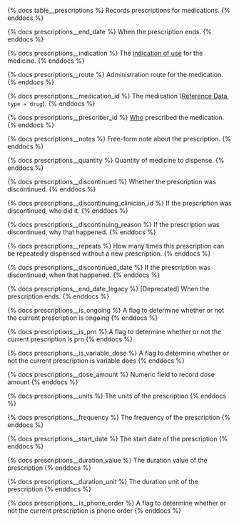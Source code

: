 {% docs table__prescriptions %}
Records prescriptions for medications.
{% enddocs %}

{% docs prescriptions__end_date %}
When the prescription ends.
{% enddocs %}

{% docs prescriptions__indication %}
The [indication of use](https://en.wikipedia.org/wiki/Indication_(medicine)) for the medicine.
{% enddocs %}

{% docs prescriptions__route %}
Administration route for the medication.
{% enddocs %}

{% docs prescriptions__medication_id %}
The medication ([Reference Data](#!/source/source.tamanu.tamanu.reference_data), `type = drug`).
{% enddocs %}

{% docs prescriptions__prescriber_id %}
[Who](#!/source/source.tamanu.tamanu.users) prescribed the medication.
{% enddocs %}

{% docs prescriptions__notes %}
Free-form note about the prescription.
{% enddocs %}

{% docs prescriptions__quantity %}
Quantity of medicine to dispense.
{% enddocs %}

{% docs prescriptions__discontinued %}
Whether the prescription was discontinued.
{% enddocs %}

{% docs prescriptions__discontinuing_clinician_id %}
If the prescription was discontinued, who did it.
{% enddocs %}

{% docs prescriptions__discontinuing_reason %}
If the prescription was discontinued, why that happened.
{% enddocs %}

{% docs prescriptions__repeats %}
How many times this prescription can be repeatedly dispensed without a new prescription.
{% enddocs %}

{% docs prescriptions__discontinued_date %}
If the prescription was discontinued, when that happened.
{% enddocs %}

{% docs prescriptions__end_date_legacy %}
[Deprecated] When the prescription ends.
{% enddocs %}

{% docs prescriptions__is_ongoing %}
A flag to determine whether or not the current prescription is ongoing
{% enddocs %}

{% docs prescriptions__is_prn %}
A flag to determine whether or not the current prescription is prn
{% enddocs %}

{% docs prescriptions__is_variable_dose %}
A flag to determine whether or not the current prescription is variable does
{% enddocs %}

{% docs prescriptions__dose_amount %}
Numeric field to record dose amount
{% enddocs %}

{% docs prescriptions__units %}
The units of the prescription
{% enddocs %}

{% docs prescriptions__frequency %}
The frequency of the prescription
{% enddocs %}

{% docs prescriptions__start_date %}
The start date of the prescription
{% enddocs %}

{% docs prescriptions__duration_value %}
The duration value of the prescription
{% enddocs %}

{% docs prescriptions__duration_unit %}
The duration unit of the prescription
{% enddocs %}

{% docs prescriptions__is_phone_order %}
A flag to determine whether or not the current prescription is phone order
{% enddocs %}
